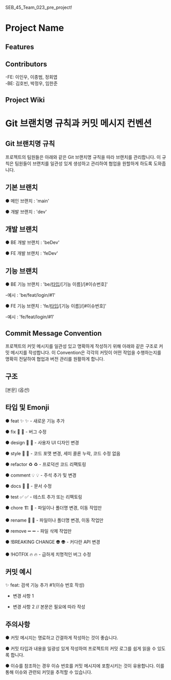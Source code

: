 SEB_45_Team_023_pre_project!

# Project Name


## Features



## Contributors

-FE: 이인우, 이종범, 정회엽  
-BE: 김호빈, 박정우, 임한준

## Project Wiki

# Git 브랜치명 규칙과 커밋 메시지 컨벤션

## Git 브랜치명 규칙

프로젝트의 팀원들은 아래와 같은 Git 브랜치명 규칙을 따라 브랜치를 관리합니다. 이 규칙은 팀원들이 브랜치를 일관성 있게 생성하고 관리하여 협업을 원할하게 하도록 도와줍니다.

## 기본 브랜치 

● 메인 브랜치 : 'main'

● 개발 브랜치 : 'dev'


## 개발 브랜치 

● BE 개발 브랜치 : 'beDev'

● FE 개발 브랜치 : 'feDev'


## 기능 브랜치 

● BE 기능 브랜치 : 'be/[타입]/[기능 이름]/[#이슈번호]'

-예시 : 'be/feat/login/#1'

● FE 기능 브랜치 : 'fe/[타입]/[기능 이름]/[#이슈번호]'

-예시 : 'fe/feat/login/#1'


## Commit Message Convention

프로젝트의 커밋 메시지를 일관성 있고 명확하게 작성하기 위해 아래와 같은 구조로 커밋 메시지를 작성합니다. 이 Convention은 각각의 커밋이 어떤 작업을 수행하는지를 명확히 전달하여 협업과 버전 관리를 원활하게 합니다.

## 구조 

[타입]: 제목 (필수)

[본문] (옵션)

## 타입 및 Emonji 

● feat ✨ :sparkles: - 새로운 기능 추가 

● fix 🐛 :bug: - 버그 수정 

● design 📱 :iphone: - 사용자 UI 디자인 변경 

● style 🎨 :art: - 코드 포맷 변경, 세미 콜론 누락, 코드 수정 없음 

● refactor ♻️ :recycle: - 프로덕션 코드 리팩토링 

● comment 💡 :bulb: - 주석 추가 및 변경 

● docs 📝 :memo: - 문서 수정

● test ✅ :white_check_mark: - 테스트 추가 또는 리팩토링 

● chore 🏗️ :truck: - 파일이나 폴더명 변경, 이동 작업만 

● rename 🚚 :truck: - 파일이나 폴더명 변경, 이동 작업만 

● remove ➖ :heavy_minus_sign: - 파일 삭제 작업만 

● !BREAKING CHANGE 👽️ :alien: - 커다란 API 변경 

● !HOTFIX 🔥 :fire: - 급하게 치명적인 버그 수정 


## 커밋 예시

✨ feat: 검색 기능 추가 #1(이슈 번호 작성)

- 변경 사항 1
  
- 변경 사항 2 // 본문은 필요에 따라 작성
  

## 주의사항

● 커밋 메시지는 명료하고 간결하게 작성하는 것이 좋습니다.

● 커밋 타입과 내용을 일광성 있게 작성하여 프로젝트의 커밋 로그를 쉽게 읽을 수 있도록 합니다.

● 이슈를 참조하는 경우 이슈 번호를 커밋 메시지에 포함시키는 것이 유용합니다. 이를 통해 이슈와 관련되 커밋을 추적할 수 있습니다.

